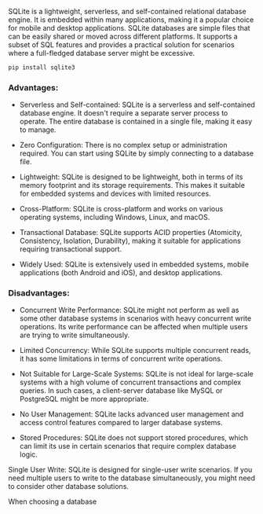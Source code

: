 SQLite is a lightweight, serverless, and self-contained relational database engine. It is embedded within many applications, making it a popular choice for mobile and desktop applications. SQLite databases are simple files that can be easily shared or moved across different platforms. It supports a subset of SQL features and provides a practical solution for scenarios where a full-fledged database server might be excessive.

```bash
pip install sqlite3
```

### Advantages:

- Serverless and Self-contained: SQLite is a serverless and self-contained database engine. It doesn't require a separate server process to operate. The entire database is contained in a single file, making it easy to manage.

- Zero Configuration: There is no complex setup or administration required. You can start using SQLite by simply connecting to a database file.

- Lightweight: SQLite is designed to be lightweight, both in terms of its memory footprint and its storage requirements. This makes it suitable for embedded systems and devices with limited resources.

- Cross-Platform: SQLite is cross-platform and works on various operating systems, including Windows, Linux, and macOS.

- Transactional Database: SQLite supports ACID properties (Atomicity, Consistency, Isolation, Durability), making it suitable for applications requiring transactional support.

- Widely Used: SQLite is extensively used in embedded systems, mobile applications (both Android and iOS), and desktop applications.

### Disadvantages:

- Concurrent Write Performance: SQLite might not perform as well as some other database systems in scenarios with heavy concurrent write operations. Its write performance can be affected when multiple users are trying to write simultaneously.

- Limited Concurrency: While SQLite supports multiple concurrent reads, it has some limitations in terms of concurrent write operations.

- Not Suitable for Large-Scale Systems: SQLite is not ideal for large-scale systems with a high volume of concurrent transactions and complex queries. In such cases, a client-server database like MySQL or PostgreSQL might be more appropriate.

- No User Management: SQLite lacks advanced user management and access control features compared to larger database systems.

- Stored Procedures: SQLite does not support stored procedures, which can limit its use in certain scenarios that require complex database logic.

Single User Write: SQLite is designed for single-user write scenarios. If you need multiple users to write to the database simultaneously, you might need to consider other database solutions.

When choosing a database 
